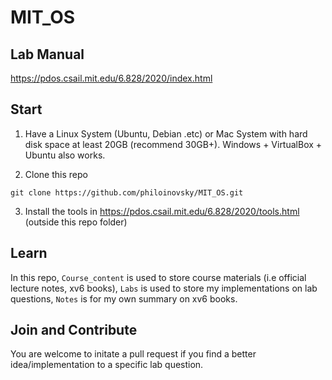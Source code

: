# MIT_OS

## Lab Manual
https://pdos.csail.mit.edu/6.828/2020/index.html

## Start
1. Have a Linux System (Ubuntu, Debian .etc) or Mac System with hard disk space at least 20GB (recommend 30GB+). Windows + VirtualBox + Ubuntu also works. 

2. Clone this repo
<pre><code>git clone https://github.com/philoinovsky/MIT_OS.git</code></pre>

3. Install the tools in https://pdos.csail.mit.edu/6.828/2020/tools.html (outside this repo folder)

## Learn
In this repo, `Course_content` is used to store course materials (i.e official lecture notes, xv6 books), `Labs` is used to store my implementations on lab questions, `Notes` is for my own summary on xv6 books. 

## Join and Contribute
You are welcome to initate a pull request if you find a better idea/implementation to a specific lab question.
